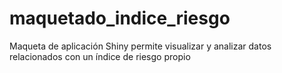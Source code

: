 # maquetado_indice_riesgo
Maqueta de aplicación Shiny permite visualizar y analizar datos relacionados con un índice de riesgo propio

